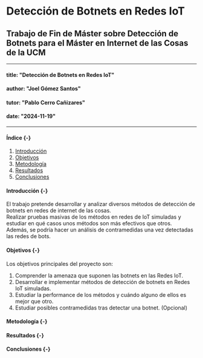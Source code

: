 # Detección de Botnets en Redes IoT
## Trabajo de Fin de Máster sobre Detección de Botnets para el Máster en Internet de las Cosas de la UCM

---
#### title: "Detección de Botnets en Redes IoT"
#### author: "Joel Gómez Santos"
#### tutor: "Pablo Cerro Cañizares"
#### date: "2024-11-19"
---

#### Índice {-}

1. [Introducción](#introducción)
2. [Objetivos](#objetivos)
3. [Metodología](#metodología)
4. [Resultados](#resultados)
5. [Conclusiones](#conclusiones)

#### Introducción {-}

El trabajo pretende desarrollar y analizar diversos métodos de detección de botnets en redes de internet de las cosas. </br>
Realizar pruebas masivas de los métodos en redes de IoT simuladas y estudiar en qué casos unos métodos son más efectivos que otros. </br>
Además, se podría hacer un análisis de contramedidas una vez detectadas las redes de bots.

#### Objetivos {-}

Los objetivos principales del proyecto son:

1. Comprender la amenaza que suponen las botnets en las Redes IoT.
2. Desarrollar e implementar métodos de detección de botnets en Redes IoT simuladas.
3. Estudiar la performance de los métodos y cuándo alguno de ellos es mejor que otro.
4. Estudiar posibles contramedidas tras detectar una botnet. (Opcional)

#### Metodología {-}

#### Resultados {-}

#### Conclusiones {-}
